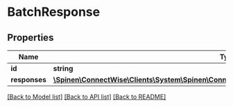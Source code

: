 # BatchResponse

## Properties
Name | Type | Description | Notes
------------ | ------------- | ------------- | -------------
**id** | **string** |  | [optional] 
**responses** | [**\Spinen\ConnectWise\Clients\System\Spinen\ConnectWise\Clients\System\Model\EndpointResponse[]**](EndpointResponse.md) |  | [optional] 

[[Back to Model list]](../README.md#documentation-for-models) [[Back to API list]](../README.md#documentation-for-api-endpoints) [[Back to README]](../README.md)


